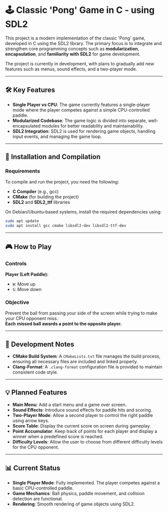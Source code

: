 # 🕹️ Classic 'Pong' Game in C - using SDL2

This project is a modern implementation of the classic 'Pong' game, developed in C using the SDL2 library. The primary focus is to integrate and strengthen core programming concepts such as **modularization**, **encapsulation**, and **familiarity with SDL2** for game development.  

The project is currently in development, with plans to gradually add new features such as menus, sound effects, and a two-player mode.  

---

## 🛠️ Key Features  
- **Single Player vs CPU**: The game currently features a single-player mode where the player competes against a simple CPU-controlled paddle.  
- **Modularized Codebase**: The game logic is divided into separate, well-encapsulated modules for better readability and maintainability.  
- **SDL2 Integration**: SDL2 is used for rendering game objects, handling input events, and managing the game loop.  
 
---

## 🚀 Installation and Compilation  

### Requirements  
To compile and run the project, you need the following:  
- **C Compiler** (e.g., gcc)  
- **CMake** (for building the project)  
- **SDL2** and **SDL2_ttf** libraries  

On Debian/Ubuntu-based systems, install the required dependencies using:  

```bash
sudo apt update
sudo apt install gcc cmake libsdl2-dev libsdl2-ttf-dev
```

---

## 🎮 How to Play  

### Controls  
**Player (Left Paddle):**  
- `W`: Move up  
- `S`: Move down  

### Objective  
Prevent the ball from passing your side of the screen while trying to make your CPU opponent miss.  
**Each missed ball awards a point to the opposite player.**  

---

## 🔨 Development Notes  
- **CMake Build System**: A `CMakeLists.txt` file manages the build process, ensuring all necessary files are included and linked properly.  
- **Clang-Format**: A `.clang-format` configuration file is provided to maintain consistent code style.   

---

## 💡 **Planned Features**
- **Main Menu**: Add a start menu and a game over screen.
- **Sound Effects**: Introduce sound effects for paddle hits and scoring.
- **Two-Player Mode**: Allow a second player to control the right paddle using arrow keys.
- **Score Table**: Display the current score on screen during gameplay.
- **Point Accumulator**: Keep track of points for each player and display a winner when a predefined score is reached.
- **Difficulty Levels**: Allow the user to choose from different difficulty levels for the CPU opponent.

---

## 📊 **Current Status**
- **Single Player Mode**: Fully implemented. The player competes against a basic CPU-controlled paddle.
- **Game Mechanics**: Ball physics, paddle movement, and collision detection are functional.
- **Rendering**: Smooth rendering of game objects using SDL2.
